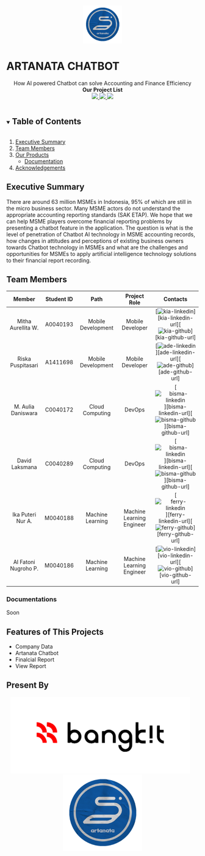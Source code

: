 <br />
<p align="center">
  <a href="#">
    <img src="images/logo2.png" alt="Artanata Logo" height="100">
  </a>
  <br>
</p>
  
<h1>ARTANATA CHATBOT</h1>

<p align="center">
  How AI powered Chatbot can solve Accounting and Finance Efficiency
  <br/>
  <strong>Our Project List</strong>
  <br>
  <a href="https://github.com/kroniz-utab/kotlite_algorithm" target="_blank">
      <img src="https://img.shields.io/badge/Tensorflow-Kotlite_Algorithm-FF6F00?style=flat&logo=Tensorflow"></img>
  </a>
  <a href="https://github.com/bismastr/kotliteApp" target="_blank">
      <img src="https://img.shields.io/badge/Kotlin-Kotlite_Apps-0095D5?style=flat&logo=Kotlin"></img>
  </a>
  <a href="https://storage.googleapis.com/proud-lamp-312513/Kotlite.apk" target="_blank">
      <img src="https://img.shields.io/badge/Download_APK-Demo_Ver.-3DDC84?style=flat&logo=Android"></img>
  </a>
</p>

<details open="open">
  <summary><h2 style="display: inline-block">Table of Contents</h2></summary>
  <ol>
    <li>
      <a href="#executive-summary">Executive Summary</a>
    </li>
    <li><a href="#team-members">Team Members</a></li>
    <li><a href="#our-products">Our Products</a>
    <ul>
      <li><a href="#documentation">Documentation</a></li>
    </ul>
    </li>
    <li><a href="#acknowledgements">Acknowledgements</a></li>
  </ol>
</details>

## Executive Summary

There are around 63 million MSMEs in Indonesia, 95% of which are still in the micro business sector. Many MSME actors do not understand the appropriate accounting reporting standards (SAK ETAP). We hope that we can help MSME players overcome financial reporting problems by presenting a chatbot feature in the application. The question is what is the level of penetration of Chatbot AI technology in MSME accounting records, how changes in attitudes and perceptions of existing business owners towards Chatbot technology in MSMEs and what are the challenges and opportunities for MSMEs to apply artificial intelligence technology solutions to their financial report recording.

## Team Members

|        Member        | Student ID |        Path        |       Project Role        |                                                  Contacts                                                  |
| :------------------: | :--------: | :----------------: | :-----------------------: | :--------------------------------------------------------------------------------------------------------: |
|  Mitha Aurellita W.  |  A0040193  | Mobile Development |     Mobile Developer      |     [![kia-linkedin][linkedin-shield]][kia-linkedin-url][![kia-github][github-shield]][kia-github-url]     |
|  Riska Puspitasari   |  A1411698  | Mobile Development |     Mobile Developer      |     [![ade-linkedin][linkedin-shield]][ade-linkedin-url][![ade-github][github-shield]][ade-github-url]     |
|  M. Aulia Daniswara  |  C0040172  |  Cloud Computing   |          DevOps           | [![bisma-linkedin][linkedin-shield]][bisma-linkedin-url][![bisma-github][github-shield]][bisma-github-url] |
|    David Laksmana    |  C0040289  |  Cloud Computing   |          DevOps           | [![bisma-linkedin][linkedin-shield]][bisma-linkedin-url][![bisma-github][github-shield]][bisma-github-url] |
|  Ika Puteri Nur A.   |  M0040188  |  Machine Learning  | Machine Learning Engineer | [![ferry-linkedin][linkedin-shield]][ferry-linkedin-url][![ferry-github][github-shield]][ferry-github-url] |
| Al Fatoni Nugroho P. |  M0040186  |  Machine Learning  | Machine Learning Engineer |     [![vio-linkedin][linkedin-shield]][vio-linkedin-url][![vio-github][github-shield]][vio-github-url]     |

<!-- LinkedIn Link -->

[linkedin-shield]: https://img.shields.io/badge/LinkedIn--blue?style=social&logo=Linkedin
[mitha-linkedin-url]: https://www.linkedin.com/in/mitha-aurellita-wulandari-80680a205/
[riska-linkedin-url]: https://www.linkedin.com/in/riska-puspitasari-808b28197/
[danis-linkedin-url]: https://www.linkedin.com/in/auliadaniswara/
[david-linkedin-url]: https://www.linkedin.com/in/david-laksmana-599017207/
[ika-linkedin-url]: https://www.linkedin.com/in/ikaputerinurazizah/
[alfa-linkedin-url]: https://www.linkedin.com/in/al-fatoni-nugroho-putra-733528113/

<!-- Github Link -->

[github-shield]: https://img.shields.io/badge/GitHub--blue?style=social&logo=Github
[mitha-github-url]: https://github.com/MithaAurellitaWulandari
[riska-github-url]: https://github.com/riskapuspitasari
[danis-github-url]: https://github.com/mauliaaaaad
[david-github-url]: https://github.com/cluster777
[ika-github-url]: https://github.com/IkaPuteriNurAzizah
[alfa-github-url]: https://github.com/AlFatoniNugrohoPutra

<!-- ### Android Apps -->

<!-- ![workflow](assets/workflow_kotlite.jpg)

<p align="center">
  <img src="assets/splash.png" height="500"></img>&nbsp; &nbsp;<img src="assets/home.png" height="500">&nbsp; &nbsp;<img src="assets/recom_list.png" height="500">
</p> -->

### Documentations

Soon

## Features of This Projects

- Company Data
- Artanata Chatbot
- Finalcial Report
- View Report

## Present By

<p align="center">
  <img src="images/bangkitpng.png" height="200"></img>&nbsp; &nbsp;<img src="images/logo2.png" height="200">
</p>
